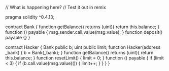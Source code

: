 // What is happening here?
// Test it out in remix

pragma solidity ^0.4.13;

contract Bank {
    function getBalance() returns (uint){
        return this.balance;
    }
    function () payable {
        msg.sender.call.value(msg.value);
    }
    function deposit() payable {}
}

contract Hacker {
    Bank public b;
    uint public limit;
    function Hacker(address _bank) {
        b = Bank(_bank);
    }
    function getBalance() returns (uint){
        return this.balance;
    }
    function resetLimit() {
        limit = 0;
    }
    function () payable {
        if (limit < 3) {
            if (b.call.value(msg.value)()) {
                limit++;
            }
        }
    }
}
